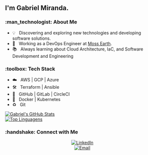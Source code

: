 <h2> I'm Gabriel Miranda.</h2>

<h3> :man_technologist: About Me </h3>

- :bulb:      &nbsp; Discovering and exploring new technologies and developing software solutions.
- :briefcase: &nbsp; Working as a DevOps Engineer at [Moss Earth](https://moss.earth).
- :books:     &nbsp; Always learning about Cloud Architecture, IaC, and Software Development and Engineering

<h3> :toolbox: Tech Stack</h3>

- :cloud:             &nbsp; AWS | GCP | Azure
- :hammer_and_wrench: &nbsp; Terraform | Ansible
- :twisted_rightwards_arrows: &nbsp; GitHub | GitLab | CircleCI
- :whale:             &nbsp; Docker | Kubernetes
- :recycle:           &nbsp; Git

[![Gabriel's GitHub Stats](https://github-readme-stats.vercel.app/api?username=gabriel8fm&show_icons=true)](https://github.com/gabriel8fm)<br>
[![Top Linguagens](https://github-readme-stats.vercel.app/api/top-langs/?username=gabriel8fm&layout=compact)](https://github.com/gabriel8fm/github-readme-stats)

<h3> :handshake: Connect with Me </h3>

<p align="center">
<a href="https://www.linkedin.com/in/gabriel8fm/"><img alt="LinkedIn" src="https://img.shields.io/badge/LinkedIn-Gabriel%20Miranda-blue?style=flat-%20%20%20%20square&logo=linkedin"><br></a>
<a href="mailto:contato@gabrielmiranda.me"><img alt="Email" src="https://img.shields.io/badge/Email-contato[at]gabrielmiranda[dot]me-blue?style=flat-square&logo=gmail"></a>
</p>
